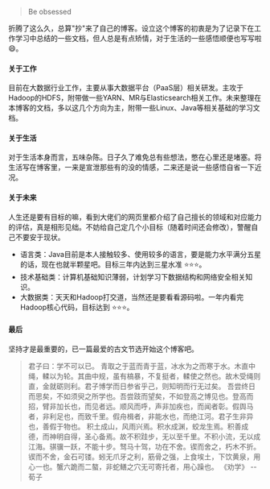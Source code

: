 > Be obsessed

折腾了这么久，总算"抄"来了自己的博客。设立这个博客的初衷是为了记录下在工作学习中总结的一些文档，但人总是有点矫情，对于生活的一些感悟顺便也写写啦:smile:。

#### 关于工作

目前在大数据行业工作，主要从事大数据平台（PaaS层）相关研发。主攻于Hadoop的HDFS，附带做一些YARN、MR与Elasticsearch相关工作。未来整理在本博客的文档，多以这几个方向为主，附带一些Linux、Java等相关基础的学习文档。

#### 关于生活
对于生活本身而言，五味杂陈。日子久了难免总有些想法，憋在心里还是堵塞。将生活写在博客里，一来是宣泄那些有的没的情感，二来还是说一些感悟自省一下近况。

#### 关于未来
人生还是要有目标的嘛，看到大佬们的网页里都介绍了自己擅长的领域和对应能力的评估，真是相形见绌。不妨给自己定几个小目标（随着时间还会修改），警醒自己不要安于现状。

- 语言类：Java目前是本人接触较多、使用较多的语言，要是能力水平满分五星的话，现在也就半颗星吧。目标三年内达到三星水准 :star::star::star:。
- 技术基础类：计算机基础知识薄弱，计划学习下数据结构和网络安全相关知识。
- 大数据类：天天和Hadoop打交道，当然还是要看看源码啦。一年内看完Hadoop核心代码，目标达到 :star::star::star:。

#### 最后
坚持才是最重要的，已一篇最爱的古文节选开始这个博客吧。
> 君子曰：学不可以已。
> 青取之于蓝而青于蓝，冰水为之而寒于水。木直中绳，輮以为轮。其曲中规，虽有槁暴，不复挺者，輮使之然也。故木受绳则直，金就砺则利。君子博学而日参省乎己，则知明而行无过矣。
> 吾尝终日而思矣，不如须臾之所学也。吾尝跂而望矣，不如登高之博见也。登高而招，臂非加长也，而见者远。顺风而呼，声非加疾也，而闻者彰。假舆马者，非利足也，而致千里。假舟楫者，非能水也，而绝江河。君子生非异也，善假于物也。
> 积土成山，风雨兴焉。积水成渊，蛟龙生焉。积善成德，而神明自得，圣心备焉。故不积跬步，无以至千里。不积小流，无以成江海。骐骥一跃，不能十步。驽马十驾，功在不舍。锲而舍之，朽木不折。锲而不舍，金石可镂。蚓无爪牙之利，筋骨之强，上食埃土，下饮黄泉，用心一也。蟹六跪而二螯，非蛇鳝之穴无可寄托者，用心躁也。 
>《劝学》 --荀子